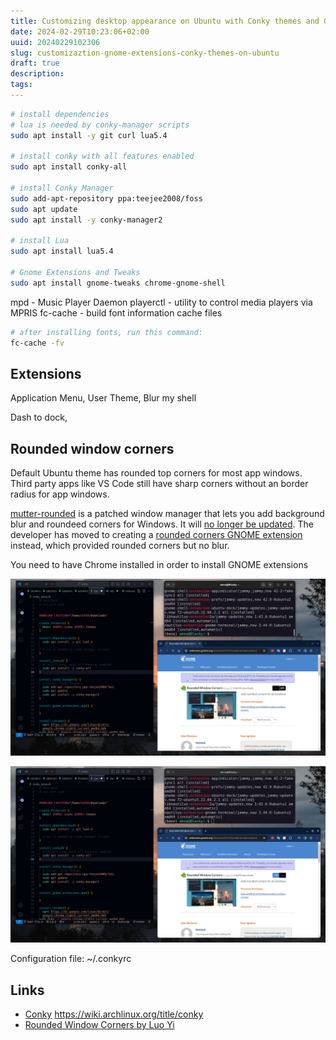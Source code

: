 ```yaml
---
title: Customizing desktop appearance on Ubuntu with Conky themes and GNOME extensions
date: 2024-02-29T10:23:06+02:00
uuid: 20240229102306
slug: customizaztion-gnome-extensions-conky-themes-on-ubuntu
draft: true
description: 
tags: 
---
```




```bash
# install dependencies
# lua is needed by conky-manager scripts
sudo apt install -y git curl lua5.4

# install conky with all features enabled
sudo apt install conky-all

# install Conky Manager
sudo add-apt-repository ppa:teejee2008/foss
sudo apt update
sudo apt install -y conky-manager2

# install Lua
sudo apt install lua5.4

# Gnome Extensions and Tweaks
sudo apt install gnome-tweaks chrome-gnome-shell
```

mpd - Music Player Daemon
playerctl - utility to control media players via MPRIS
fc-cache - build font information cache files

```bash
# after installing fonts, run this command:
fc-cache -fv
```

## Extensions
Application Menu, User Theme, Blur my shell

Dash to dock, 

## Rounded window corners

Default Ubuntu theme has rounded top corners for most app windows. Third party apps like VS Code still have sharp corners without an border radius for app windows.

[mutter-rounded](https://github.com/yilozt/mutter-rounded) is a patched window manager that lets you add background blur and roundeed corners for Windows. It will [no longer be updated](https://github.com/yilozt/mutter-rounded/issues/103). The developer has moved to creating a [rounded corners GNOME extension](https://extensions.gnome.org/extension/5237/rounded-window-corners/) instead, which provided rounded corners but no blur.

You need to have Chrome installed in order to install GNOME extensions

![default window corners](./images/default-window-corners.png)

![Rounded window corners](./images/rounded-window-corners.png)


Configuration file: ~/.conkyrc

Links
---

- [Conky](https://conky.cc/)
https://wiki.archlinux.org/title/conky
- [Rounded Window Corners by Luo Yi](https://extensions.gnome.org/extension/5237/rounded-window-corners/)